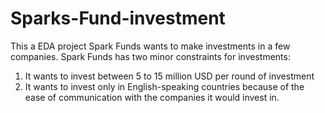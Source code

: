 # Sparks-Fund-investment
This a EDA project
Spark Funds wants to make investments in a few companies.
Spark Funds has two minor constraints for investments:
  1. It wants to invest between 5 to 15 million USD per round of investment
  2. It wants to invest only in English-speaking countries because of the ease of communication with the companies it would invest in.
